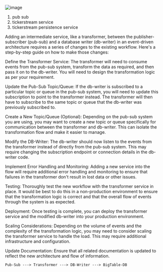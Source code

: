 

![image](https://github.com/ypenn21/timeseries/assets/6451406/8033c59b-664e-4972-b79b-256e2c3e6a11)


1. pub sub 
2. tickerstream service
3. tickerstream persistence service


Adding an intermediate service, like a transformer, between the publisher-subscriber (pub-sub) and a database writer (db-writer) in an event-driven architecture requires a series of changes to the existing workflow. Here's a step-by-step guide on how to make those changes:

Define the Transformer Service: The transformer will need to consume events from the pub-sub system, transform the data as required, and then pass it on to the db-writer. You will need to design the transformation logic as per your requirement.

Update the Pub-Sub Topic/Queue: If the db-writer is subscribed to a particular topic or queue in the pub-sub system, you will need to update this subscription to point to the transformer instead. The transformer will then have to subscribe to the same topic or queue that the db-writer was previously subscribed to.

Create a New Topic/Queue (Optional): Depending on the pub-sub system you are using, you may want to create a new topic or queue specifically for communication between the transformer and db-writer. This can isolate the transformation flow and make it easier to manage.

Modify the DB-Writer: The db-writer should now listen to the events from the transformer instead of directly from the pub-sub system. This may require changing the subscription endpoint or connection details in the db-writer code.

Implement Error Handling and Monitoring: Adding a new service into the flow will require additional error handling and monitoring to ensure that failures in the transformer don't result in lost data or other issues.

Testing: Thoroughly test the new workflow with the transformer service in place. It would be best to do this in a non-production environment to ensure that the transformation logic is correct and that the overall flow of events through the system is as expected.

Deployment: Once testing is complete, you can deploy the transformer service and the modified db-writer into your production environment.

Scaling Considerations: Depending on the volume of events and the complexity of the transformation logic, you may need to consider scaling the transformer service to handle the load. This may require additional infrastructure and configuration.

Update Documentation: Ensure that all related documentation is updated to reflect the new architecture and flow of information.


`Pub-Sub ---> Transformer ---> DB-Writer ---> BigTable-DB`


